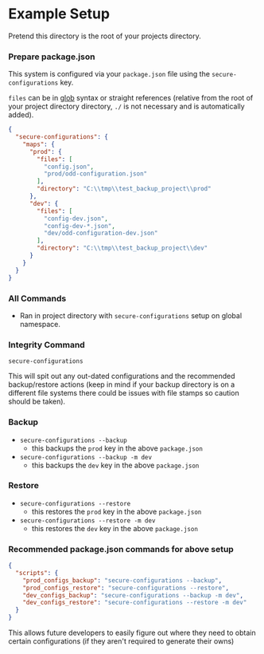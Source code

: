 # Example Setup

Pretend this directory is the root of your projects directory.

### Prepare package.json

This system is configured via your `package.json` file using the `secure-configurations` key.

`files` can be in [glob](https://www.npmjs.com/package/glob) syntax or straight references (relative from the root of your project directory directory, `./` is not necessary and is automatically added).

```json
{
  "secure-configurations": {
    "maps": {
      "prod": {
        "files": [
          "config.json",
          "prod/odd-configuration.json"
        ],
        "directory": "C:\\tmp\\test_backup_project\\prod"
      },
      "dev": {
        "files": [
          "config-dev.json",
          "config-dev-*.json",
          "dev/odd-configuration-dev.json"
        ],
        "directory": "C:\\tmp\\test_backup_project\\dev"
      }
    }
  }
}
```

### All Commands

- Ran in project directory with `secure-configurations` setup on global namespace.

### Integrity Command

`secure-configurations`

This will spit out any out-dated configurations and the recommended backup/restore actions (keep in mind if your backup directory is on a different file systems there could be issues with file stamps so caution should be taken).

### Backup

- `secure-configurations --backup`
    - this backups the `prod` key in the above `package.json`
- `secure-configurations --backup -m dev`
    - this backups the `dev` key in the above `package.json`

### Restore

- `secure-configurations --restore`
    - this restores the `prod` key in the above `package.json`
- `secure-configurations --restore -m dev`
    - this restores the `dev` key in the above `package.json`

### Recommended package.json commands for above setup

```json
{
  "scripts": {
    "prod_configs_backup": "secure-configurations --backup",
    "prod_configs_restore": "secure-configurations --restore",
    "dev_configs_backup": "secure-configurations --backup -m dev",
    "dev_configs_restore": "secure-configurations --restore -m dev"
  }
}
```

This allows future developers to easily figure out where they need to obtain certain configurations (if they aren't required to generate their owns)
